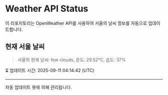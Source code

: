 
# Weather API Status

이 리포지토리는 OpenWeather API를 사용하여 서울의 날씨 정보를 자동으로 업데이트합니다.

## 현재 서울 날씨
> 서울의 현재 날씨: few clouds, 온도: 29.52°C, 습도: 37%

⏳ 업데이트 시간: 2025-09-11 04:14:42 (UTC)

---
자동 업데이트 봇에 의해 관리됩니다.
